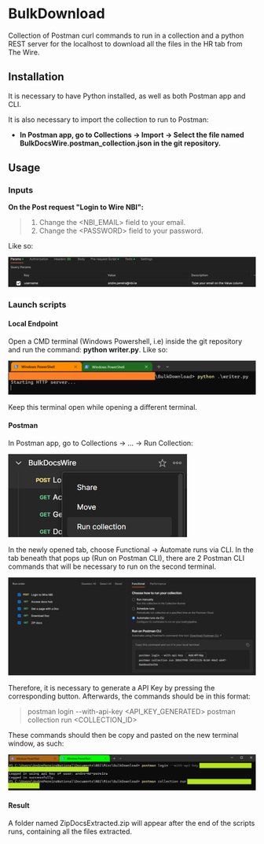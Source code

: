 # BulkDownload
Collection of Postman curl commands to run in a collection and a python REST server for the localhost to download all the files in the HR tab from The Wire.

## Installation
It is necessary to have Python installed, as well as both Postman app and CLI.

It is also necessary to import the collection to run to Postman:

- **In Postman app, go to Collections -> Import -> Select the file named BulkDocsWire.postman_collection.json in the git repository.**

## Usage
### Inputs
**On the Post request "Login to Wire NBI":**
>1. Change the \<NBI_EMAIL> field to your email.
>2. Change the \<PASSWORD> field to your password.

Like so:

![alt text](Assets/Input.PNG)

### Launch scripts
#### Local Endpoint
Open a CMD terminal (Windows Powershell, i.e) inside the git repository and run the command: **python writer.py**.
Like so:

![alt text](Assets/LocalEndpoint.PNG)

Keep this terminal open while opening a different terminal.

#### Postman
In Postman app, go to Collections -> ... -> Run Collection:

![alt text](Assets/ChooseCollection.png)

In the newly opened tab, choose Functional -> Automate runs via CLI. In the tab beneath that pops up (Run on Postman CLI), there are 2 Postman CLI commands that will be necessary to run on the second terminal.

![alt text](Assets/RunCollectionPostman.PNG)

Therefore, it is necessary to generate a API Key by pressing the corresponding button. Afterwards, the commands should be in this format:
>postman login --with-api-key <API_KEY_GENERATED>
>postman collection run <COLLECTION_ID>

These commands should then be copy and pasted on the new terminal window, as such:

![alt text](Assets/RunCollectionCLI.PNG)

#### Result
A folder named ZipDocsExtracted.zip will appear after the end of the scripts runs, containing all the files extracted.
